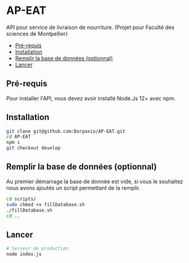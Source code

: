# AP-EAT
API pour service de livraison de nourriture. (Projet pour Faculté des sciences de Montpellier)

* [Pré-requis](#pré-requis)
* [Installation](#installation)
* [Remplir la base de données (optionnal)](#remplir-la-base-de-données-optionnal)
* [Lancer](#lancer)


## Pré-requis
Pour installer l'API, vous devez avoir installé Node.Js 12+ avec npm.

## Installation
```bash
git clone git@github.com:Dorpaxio/AP-EAT.git
cd AP-EAT
npm i
git checkout develop
```

## Remplir la base de données (optionnal)
Au premier démarrage la base de donnée est vide, si vous le souhaitez nous avons ajoutés un script permettant de la remplir.
```bash
cd scripts/
sudo chmod +x fillDatabase.sh
./fillDatabase.sh
cd ..
```

## Lancer
```bash
# Serveur de production
node index.js
```
